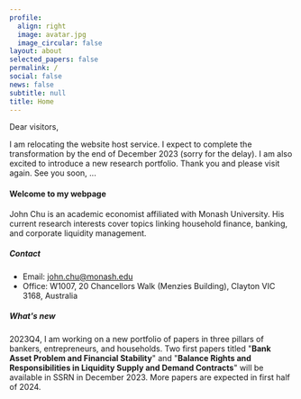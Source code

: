 ```yaml
---
profile:
  align: right
  image: avatar.jpg
  image_circular: false
layout: about
selected_papers: false
permalink: /
social: false
news: false
subtitle: null
title: Home
---
```

Dear visitors, 

I am relocating the website host service. I expect to complete the transformation by the end of December 2023 (sorry for the delay). I am also excited to introduce a new research portfolio. Thank you and please visit again. See you soon, ...

#### W﻿elcome to my webpage

John Chu is an academic economist affiliated with Monash University. His current research interests cover topics linking household finance, banking, and corporate liquidity management. 

##### Contact

* Email: <a href="mailto:john.chu@monash.edu">john.chu@monash.edu</a>
* Office: W1007, 20 Chancellors Walk (Menzies Building), Clayton VIC 3168, Australia

##### W﻿hat's new

2023Q4, I am working on a new portfolio of papers in three pillars of bankers, entrepreneurs, and households. Two first papers titled "**Bank Asset Problem and Financial Stability**" and "**Balance Rights and Responsibilities in Liquidity Supply and Demand Contracts**" will be available in SSRN in December 2023. More papers are expected in first half of 2024.
